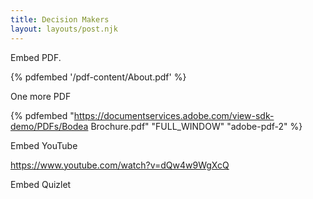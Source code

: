 ```yaml
---
title: Decision Makers
layout: layouts/post.njk
---
```


Embed PDF.

{% pdfembed '/pdf-content/About.pdf' %}

One more PDF

{% pdfembed "https://documentservices.adobe.com/view-sdk-demo/PDFs/Bodea Brochure.pdf" "FULL_WINDOW" "adobe-pdf-2" %}

Embed YouTube

https://www.youtube.com/watch?v=dQw4w9WgXcQ

Embed Quizlet
